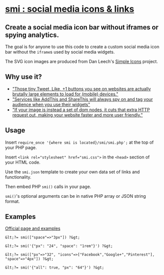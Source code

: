 # [smi : social media icons &amp; links](http://nevvix.com/smi)

## Create a social media icon bar without iframes or spying analytics.

The goal is for anyone to use this code to create a custom social media icon bar without the `iframe`s used by social media widgets.

The SVG icon images are produced from Dan Leech's [Simple Icons](https://simpleicons.org/) project.

## Why use it?

* ["Those tiny Tweet, Like, +1 buttons you see on websites are actually brutally large elements to load for (mobile) devices."](http://zurb.com/article/883/small-painful-buttons-why-social-media-bu)
* ["Services like AddThis and ShareThis will always spy on and tag your audience when you use their widgets"](http://ma.tt/2014/07/canvas-fingerprinting-addthis)
* ["If your image is instead a set of dom nodes, it cuts that extra HTTP request out, making your website faster and more user friendly."](http://code.tutsplus.com/articles/why-arent-you-using-svg--net-25414)

## Usage

Insert `require_once '{where smi is located}/smi/smi.php';` at the top of your PHP page.

Insert `<link rel="stylesheet" href="smi.css">` in the `<head>` section of your HTML code.

Use the `smi.json` template to create your own data set of links and functionality.

Then embed PHP `smi()` calls in your page.

`smi()`'s optional arguments can be in native PHP array or JSON string format.

## Examples

[Official page and examples](http://nevvix.com/smi)

`&lt;?= smi(["space"=>"3px"]) ?&gt;`

`&lt;?= smi('{"px": "24", "space": "1rem"}') ?&gt;`

`&lt;?= smi(["px"=>"32", "icons"=>["Facebook","Google+","Pinterest"], "space"=>"4px"]) ?&gt;`

`&lt;?= smi('{"all": true, "px": "64"}') ?&gt;`
